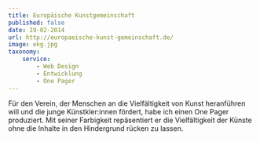 ```yaml
---
title: Europäische Kunstgemeinschaft
published: false
date: 19-02-2014
url: http://europaeische-kunst-gemeinschaft.de/
image: ekg.jpg
taxonomy:
    service:
        - Web Design
        - Entwicklung
        - One Pager
---
```

Für den Verein, der Menschen an die Vielfältigkeit von Kunst heranführen will und die junge Künstkler:innen fördert, habe ich einen One Pager produziert. Mit seiner Farbigkeit repäsentiert er die Vielfältigkeit der Künste ohne die Inhalte in den Hindergrund rücken zu lassen.